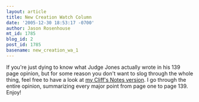 ```yaml
---
layout: article
title: New Creation Watch Column
date: '2005-12-30 18:53:17 -0700'
author: Jason Rosenhouse
mt_id: 1785
blog_id: 2
post_id: 1785
basename: new_creation_wa_1
---
```

<p>If you're just dying to know what Judge Jones actually wrote in his 139 page opinion, but for some reason you don't want to slog through the whole thing, feel free to have a look at <a href=http://www.csicop.org/intelligentdesignwatch/dover.html>my Cliff's Notes version</a>.  I go through the entire opinion, summarizing every major point from page one to page 139.  Enjoy!</p>
